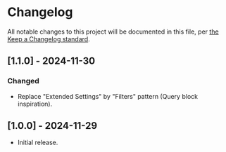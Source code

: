 # Changelog

All notable changes to this project will be documented in this file, per [the Keep a Changelog standard](http://keepachangelog.com/).

## [1.1.0] - 2024-11-30

### Changed

- Replace "Extended Settings" by "Filters" pattern (Query block inspiration).

## [1.0.0] - 2024-11-29

- Initial release.
